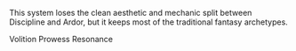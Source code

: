 This system loses the clean aesthetic and mechanic split between Discipline and Ardor, but it keeps most of the traditional fantasy archetypes.

Volition
Prowess
Resonance